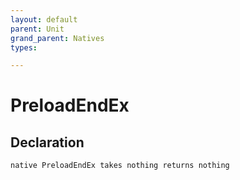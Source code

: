 ```yaml
---
layout: default
parent: Unit
grand_parent: Natives
types:

---
```


# PreloadEndEx

## Declaration

```
native PreloadEndEx takes nothing returns nothing
```